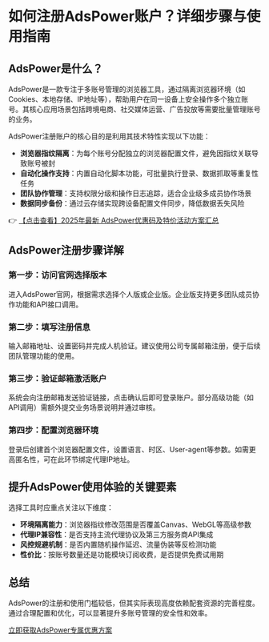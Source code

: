 # 如何注册AdsPower账户？详细步骤与使用指南

## AdsPower是什么？

AdsPower是一款专注于多账号管理的浏览器工具，通过隔离浏览器环境（如Cookies、本地存储、IP地址等），帮助用户在同一设备上安全操作多个独立账号。其核心应用场景包括跨境电商、社交媒体运营、广告投放等需要批量管理账号的业务。

AdsPower注册账户的核心目的是利用其技术特性实现以下功能：

- **浏览器指纹隔离**：为每个账号分配独立的浏览器配置文件，避免因指纹关联导致账号被封
- **自动化操作支持**：内置自动化脚本功能，可批量执行登录、数据抓取等重复性任务
- **团队协作管理**：支持权限分级和操作日志追踪，适合企业级多成员协作场景
- **数据同步备份**：通过云存储实现跨设备配置文件同步，降低数据丢失风险

👉 [【点击查看】2025年最新 AdsPower优惠码及特价活动方案汇总](https://bit.ly/adspower_free)

## AdsPower注册步骤详解

### 第一步：访问官网选择版本
进入AdsPower官网，根据需求选择个人版或企业版。企业版支持更多团队成员协作功能和API接口调用。

### 第二步：填写注册信息
输入邮箱地址、设置密码并完成人机验证。建议使用公司专属邮箱注册，便于后续团队管理功能的使用。

### 第三步：验证邮箱激活账户
系统会向注册邮箱发送验证链接，点击确认后即可登录账户。部分高级功能（如API调用）需额外提交业务场景说明并通过审核。

### 第四步：配置浏览器环境
登录后创建首个浏览器配置文件，设置语言、时区、User-agent等参数。如需更高匿名性，可在此环节绑定代理IP地址。

## 提升AdsPower使用体验的关键要素

选择工具时应重点关注以下维度：

- **环境隔离能力**：浏览器指纹修改范围是否覆盖Canvas、WebGL等高级参数
- **代理IP兼容性**：是否支持主流代理协议及第三方服务商API集成
- **风控规避机制**：是否内置随机操作延迟、流量伪装等反检测功能
- **性价比**：按账号数量还是功能模块订阅收费，是否提供免费试用期

## 总结

AdsPower的注册和使用门槛较低，但其实际表现高度依赖配套资源的完善程度。通过合理配置和优化，可以显著提升多账号管理的安全性和效率。

[立即获取AdsPower专属优惠方案](https://bit.ly/adspower_free)